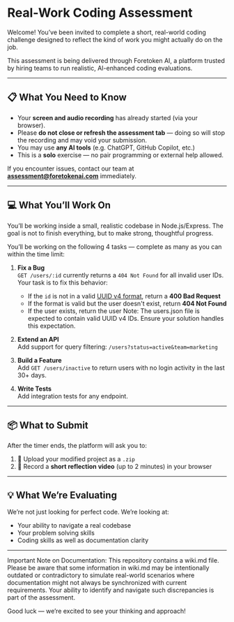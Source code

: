# Real-Work Coding Assessment

Welcome! You’ve been invited to complete a short, real-world coding challenge designed to reflect the kind of work you might actually do on the job.

This assessment is being delivered through Foretoken AI, a platform trusted by hiring teams to run realistic, AI-enhanced coding evaluations.

---

## 📋 What You Need to Know

- Your **screen and audio recording** has already started (via your browser).
- Please **do not close or refresh the assessment tab** — doing so will stop the recording and may void your submission.
- You may use **any AI tools** (e.g. ChatGPT, GitHub Copilot, etc.)
- This is a **solo** exercise — no pair programming or external help allowed.

If you encounter issues, contact our team at **[assessment@foretokenai.com](mailto:assessment@foretokenai.com)** immediately.

---

## 💻 What You’ll Work On

You’ll be working inside a small, realistic codebase in Node.js/Express. The goal is not to finish everything, but to make strong, thoughtful progress.

You’ll be working on the following 4 tasks — complete as many as you can within the time limit:

1. **Fix a Bug**  
   `GET /users/:id` currently returns a `404 Not Found` for all invalid user IDs.  
   Your task is to fix this behavior:
   - If the `id` is not in a valid [UUID v4 format](https://en.wikipedia.org/wiki/Universally_unique_identifier#Version_4_(random)), return a **400 Bad Request**
   - If the format is valid but the user doesn't exist, return **404 Not Found**
   - If the user exists, return the user
   Note: The users.json file is expected to contain valid UUID v4 IDs. Ensure your solution handles this expectation.

2. **Extend an API**  
   Add support for query filtering: `/users?status=active&team=marketing`

3. **Build a Feature**  
   Add `GET /users/inactive` to return users with no login activity in the last 30+ days.

4. **Write Tests**  
   Add integration tests for any endpoint.

---

## 📦 What to Submit

After the timer ends, the platform will ask you to:

1. 📁 Upload your modified project as a `.zip`
2. 🎤 Record a **short reflection video** (up to 2 minutes) in your browser

---

## 💡 What We’re Evaluating

We’re not just looking for perfect code. We’re looking at:
- Your ability to navigate a real codebase
- Your problem solving skills
- Coding skills as well as documentation clarity

---
Important Note on Documentation: This repository contains a wiki.md file. Please be aware that some information in wiki.md may be intentionally outdated or contradictory to simulate real-world scenarios where documentation might not always be synchronized with current requirements. Your ability to identify and navigate such discrepancies is part of the assessment.

Good luck — we’re excited to see your thinking and approach!